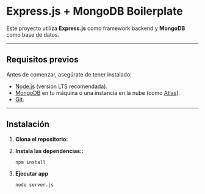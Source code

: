 # Express.js + MongoDB Boilerplate

Este proyecto utiliza **Express.js** como framework backend y **MongoDB** como base de datos. 

---

## Requisitos previos

Antes de comenzar, asegúrate de tener instalado:

- [Node.js](https://nodejs.org/) (versión LTS recomendada).
- [MongoDB](https://www.mongodb.com/) en tu máquina o una instancia en la nube (como [Atlas](https://www.mongodb.com/atlas)).
- [Git](https://git-scm.com/).

---

## Instalación

1. **Clona el repositorio:**

2. **Instala las dependencias::**

   ```
   npm install
   ```
3. **Ejecutar app**

   ```
   node server.js
   ```